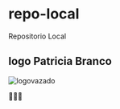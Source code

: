 # repo-local
Repositorio Local

## logo Patricia Branco
![logovazado](https://github.com/viniciuscarvalho32/repo-local/assets/22281140/64e79339-f69d-4b98-bb3a-b7c0bc681e48)

👩🏻‍⚕️

